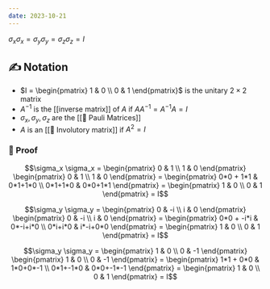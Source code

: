 ```yaml
---
date: 2023-10-21
---
```


$\sigma_x \sigma_x = \sigma_y \sigma_y = \sigma_z \sigma_z = I$ 

## ✍️  Notation
- $I = \begin{pmatrix} 1 & 0 \\ 0 & 1 \end{pmatrix}$ is the unitary $2 \times 2$ matrix
- $A^{-1}$ is the [[inverse matrix]] of $A$ if $AA^{-1} = A^{-1}A = I$ 
- $\sigma_x, \sigma_y, \sigma_z$ are the [[📘 Pauli Matrices]]
- $A$ is an [[📘 Involutory matrix]] if $A^2=I$

### 🧠 Proof
$$\sigma_x \sigma_x = \begin{pmatrix} 0 & 1 \\ 1 & 0 \end{pmatrix} \begin{pmatrix} 0 & 1 \\ 1 & 0 \end{pmatrix} = \begin{pmatrix} 0*0 + 1*1 & 0*1+1*0 \\ 0*1+1*0 & 0*0+1*1 \end{pmatrix} = \begin{pmatrix} 1 & 0 \\ 0 & 1 \end{pmatrix} = I$$

$$\sigma_y \sigma_y = \begin{pmatrix} 0 & -i \\ i & 0 \end{pmatrix} \begin{pmatrix} 0 & -i \\ i & 0 \end{pmatrix} = \begin{pmatrix} 0*0 + -i*i & 0*-i+i*0 \\ 0*i+i*0 & i*-i+0*0 \end{pmatrix} = \begin{pmatrix} 1 & 0 \\ 0 & 1 \end{pmatrix} = I$$

$$\sigma_y \sigma_y = \begin{pmatrix} 1 & 0 \\ 0 & -1 \end{pmatrix} \begin{pmatrix} 1 & 0 \\ 0 & -1 \end{pmatrix} = \begin{pmatrix} 1*1 + 0*0 & 1*0+0*-1 \\ 0*1+-1*0 & 0*0+-1*-1 \end{pmatrix} = \begin{pmatrix} 1 & 0 \\ 0 & 1 \end{pmatrix} = I$$
